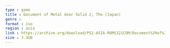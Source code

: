 ```yaml
---
type : game
title : Document of Metal Gear Solid 2, The (Japan)
genre : 
format : iso
region : asia
link : https://archive.org/download/PS2-ASIA-ROMS321COM/Document%20of%20Metal%20Gear%20Solid%202%2C%20The%20%28Japan%29.7z
size : 3.3GB
---
```


